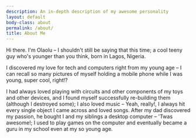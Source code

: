 ```yaml
---
description: An in-depth description of my awesome personality
layout: default
body-class: about
permalink: /about/
title: About Me
---
```

Hi there. I'm Olaolu &ndash; I shouldn't still be saying that this time; a cool teeny guy who's younger than you think, born in Lagos, Nigeria.

I discovered my love for tech and computers right from my young age &ndash; I can recall so many pictures of myself holding a mobile phone while I was young, super cool, right!?

I had always loved playing with circuits and other components of my toys and other devices, and I found myself successfully re-building them (although I destroyed some); I also loved music &ndash; Yeah, really!, I always hit every single object I came across and loved songs. After my dad discovered my passion, he bought I and my siblings a desktop computer &ndash; 'Twas awesome!; I used to play games on the computer and eventually became a guru in my school even at my so young age.
